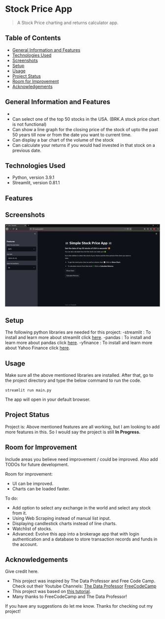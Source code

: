 # Stock Price App
> A Stock Price charting and returns calculator app. 

## Table of Contents
* [General Information and Features](#general-information-and-features)
* [Technologies Used](#technologies-used)
* [Screenshots](#screenshots)
* [Setup](#setup)
* [Usage](#usage)
* [Project Status](#project-status)
* [Room for Improvement](#room-for-improvement)
* [Acknowledgements](#acknowledgements)

## General Information and Features
- 
- Can select one of the top 50 stocks in the USA. (BRK.A stock price chart is not functional)
- Can show a line graph for the closing price of the stock of upto the past 50 years till now or from the date you want to current time.
- Can display a bar chart of the volume of the stock 
- Can calculate your returns if you would had invested in that stock on a previous date.


## Technologies Used
- Python, version 3.9.1
- Streamlit, version 0.81.1


## Features


## Screenshots
![Example screenshot](screenshot.PNG)


## Setup
The following python libraries are needed for this project:
-streamlit : To install and learn more about streamlit click [here](https://docs.streamlit.io/en/stable/installation.html).
-pandas : To install and learn more about pandas click [here](https://pandas.pydata.org/pandas-docs/stable/getting_started/install.html).
-yfinance : To install and learn more about Yahoo Finance click [here](https://python-yahoofinance.readthedocs.io/en/latest/api.html).

## Usage
Make sure all the above mentioned libraries are installed. After that, go to the project directory and type the below command to run the code.

`streamlit run main.py`

The app will open in your default browser. 


## Project Status
Project is: Above mentioned features are all working, but I am looking to add more features in this. So I would say the project is still **In Progress.**


## Room for Improvement
Include areas you believe need improvement / could be improved. Also add TODOs for future development.

Room for improvement:
- UI can be improved.
- Charts can be loaded faster.

To do:
- Add option to select any exchange in the world and select any stock from it.
- Using Web Scraping instead of manual list input.
- Displaying candlestick charts instead of line charts.
- Watchlist of stocks.
- Advanced: Evolve this app into a brokerage app that with login authentication and a database to store transaction records and funds in the account.

## Acknowledgements
Give credit here.
- This project was inspired by The Data Professor and Free Code Camp. Check out their Youtube Channels: [The Data Professor](https://www.youtube.com/c/DataProfessor) [FreeCodeCamp](https://www.youtube.com/channel/UC8butISFwT-Wl7EV0hUK0BQ)
- This project was based on [this tutorial](https://youtu.be/JwSS70SZdyM).
- Many thanks to FreeCodeCamp and The Data Professor!

If you have any suggestions do let me know. Thanks for checking out my project!
